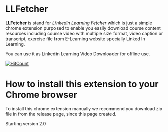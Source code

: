 # **LLFetcher**
**LLFetcher** is stand for *Linkedin Learning Fetcher* which is just a simple chrome extension purposed to enable you easily download course content resources including course video with multiple size format, video caption or transcript, exercise file from E-Learning website specially Linked In Learning.

You can use it as Linkedin Learning Video Downloader for offline use.

  [![HitCount](https://hits.dwyl.com/cristminix/LLFetcher.svg?style=flat)](http://hits.dwyl.com/cristminix/LLFetcher)


# **How to install this extension to your Chrome browser**
To install this chrome extension manually we recommend you download zip file in from the release page, since this page created.

Starting version 2.0
